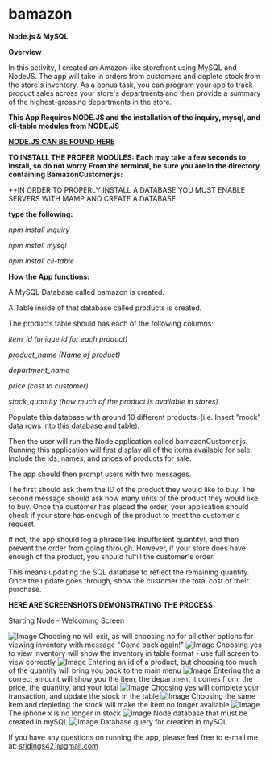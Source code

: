 # bamazon

**Node.js & MySQL**

**Overview** 

In this activity, I created an Amazon-like storefront using MySQL and NodeJS. The app will take in orders from customers and deplete stock from the store's inventory. As a bonus task, you can program your app to track product sales across your store's departments and then provide a summary of the highest-grossing departments in the store.

**This App Requires NODE.JS and the installation of the inquiry, mysql, and cli-table modules from NODE.JS**

**<a href = https://nodejs.org/en/>NODE.JS CAN BE FOUND HERE</a>**

**TO INSTALL THE PROPER MODULES:**
**Each may take a few seconds to install, so do not worry**
**From the terminal, be sure you are in the directory containing BamazonCustomer.js:**

**IN ORDER TO PROPERLY INSTALL A DATABASE YOU MUST ENABLE SERVERS WITH MAMP AND CREATE A DATABASE 

**type the following:**

_npm install inquiry_

_npm install mysql_

_npm install cli-table_


**How the App functions:**

A MySQL Database called bamazon is created.

A Table inside of that database called products is created.

The products table should has each of the following columns:

_item_id (unique id for each product)_

_product_name (Name of product)_

_department_name_

_price (cost to customer)_

_stock_quantity (how much of the product is available in stores)_

Populate this database with around 10 different products. (i.e. Insert "mock" data rows into this database and table).

Then the user will run the Node application called bamazonCustomer.js. Running this application will first display all of the items available for sale. Include the ids, names, and prices of products for sale.

The app should then prompt users with two messages.

The first should ask them the ID of the product they would like to buy.
The second message should ask how many units of the product they would like to buy.
Once the customer has placed the order, your application should check if your store has enough of the product to meet the customer's request.

If not, the app should log a phrase like Insufficient quantity!, and then prevent the order from going through.
However, if your store does have enough of the product, you should fulfill the customer's order.

This means updating the SQL database to reflect the remaining quantity.
Once the update goes through, show the customer the total cost of their purchase.

**HERE ARE SCREENSHOTS DEMONSTRATING THE PROCESS**

Starting Node - Welcoming Screen

![Image](https://i.imgur.com/e3ZyPKA.png)
Choosing no will exit, as will choosing no for all other options for viewing inventory with message "Come back again!"
![Image](https://i.imgur.com/0ScSIF8.png)
Choosing yes to view inventory will show the inventory in table format - use full screen to view correctly
![Image](https://i.imgur.com/HJE2RYw.png)
Entering an id of a product, but choosing too much of the quantity will bring you back to the main menu
![Image](https://i.imgur.com/UBPXvda.png)
Entering the a correct amount will show you the item, the department it comes from, the price, the quantity, and your total
![Image](https://i.imgur.com/8pA49OY.png)
Choosing yes will complete your transaction, and update the stock in the table
![Image](https://i.imgur.com/tGm5TPa.png)
Choosing the same item and depleting the stock will make the item no longer available
![Image](https://i.imgur.com/sF63Ky7.png)
The iphone x is no longer in stock
![Image](https://i.imgur.com/cHu4vFx.png)
Node database that must be created in mySQL
![Image](https://i.imgur.com/ZuUmDsH.png)
Database query for creation in mySQL

If you have any questions on running the app, please feel free to e-mail me at: sridings421@gmail.com

